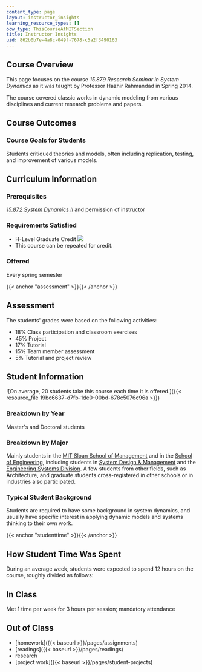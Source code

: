```yaml
---
content_type: page
layout: instructor_insights
learning_resource_types: []
ocw_type: ThisCourseAtMITSection
title: Instructor Insights
uid: 862b0b7e-4a8c-049f-7678-c5a2f3490163
---
```


Course Overview
---------------

This page focuses on the course _15.879 Research Seminar in System Dynamics_ as it was taught by Professor Hazhir Rahmandad in Spring 2014.

The course covered classic works in dynamic modeling from various disciplines and current research problems and papers.

Course Outcomes
---------------

### Course Goals for Students

Students critiqued theories and models, often including replication, testing, and improvement of various models.

Curriculum Information
----------------------

### Prerequisites

[_15.872 System Dynamics II_](/courses/15-872-system-dynamics-ii-fall-2013/) and permission of instructor

### Requirements Satisfied

*   H-Level Graduate Credit ![](/images/educator/icon-question-hlevel.png)
*   This course can be repeated for credit.

### Offered

Every spring semester

{{< anchor "assessment" >}}{{< /anchor >}}

Assessment
----------

The students' grades were based on the following activities:

- 18% Class participation and classroom exercises
- 45% Project
- 17% Tutorial
- 15% Team member assessment
- 5% Tutorial and project review

Student Information
-------------------

![On average, 20 students take this course each time it is offered.]({{< resource_file 19bc6637-d7fb-1de0-00bd-678c5076c96a >}})

### Breakdown by Year

Master's and Doctoral students

### Breakdown by Major

Mainly students in the [MIT Sloan School of Management](http://mitsloan.mit.edu/academic/) and in the [School of Engineering](http://engineering.mit.edu), including students in [System Design & Management](https://sdm.mit.edu) and the [Engineering Systems Division](http://esd.mit.edu). A few students from other fields, such as Architecture, and graduate students cross-registered in other schools or in industries also participated.

### Typical Student Background

Students are required to have some background in system dynamics, and usually have specific interest in applying dynamic models and systems thinking to their own work.

{{< anchor "studenttime" >}}{{< /anchor >}}

How Student Time Was Spent
--------------------------

During an average week, students were expected to spend 12 hours on the course, roughly divided as follows:

In Class
--------

Met 1 time per week for 3 hours per session; mandatory attendance

Out of Class
------------

*   [homework]({{< baseurl >}}/pages/assignments)
*   [readings]({{< baseurl >}}/pages/readings)
*   research
*   [project work]({{< baseurl >}}/pages/student-projects)